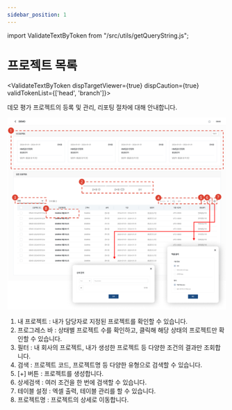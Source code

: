 ```yaml
---
sidebar_position: 1
---
```


import ValidateTextByToken from "/src/utils/getQueryString.js";

# 프로젝트 목록

<ValidateTextByToken dispTargetViewer={true} dispCaution={true} validTokenList={['head', 'branch']}>

데모 평가 프로젝트의 등록 및 관리, 리포팅 절차에 대해 안내합니다.

![001](./img/001.png)
1. 내 프로젝트 : 내가 담당자로 지정된 프로젝트를 확인할 수 있습니다.
1. 프로그레스 바 : 상태별 프로젝트 수를 확인하고, 클릭해 해당 상태의 프로젝트만 확인할 수 있습니다.
1. 필터 : 내 회사의 프로젝트, 내가 생성한 프로젝트 등 다양한 조건의 결과만 조회합니다.
1. 검색 : 프로젝트 코드, 프로젝트명 등 다양한 유형으로 검색할 수 있습니다.
1. [+] 버튼 : 프로젝트를 생성합니다.
1. 상세검색 : 여러 조건을 한 번에 검색할 수 있습니다.
1. 테이블 설정 : 엑셀 출력, 테이블 관리를 할 수 있습니다. 
1. 프로젝트명 : 프로젝트의 상세로 이동합니다.
</ValidateTextByToken>